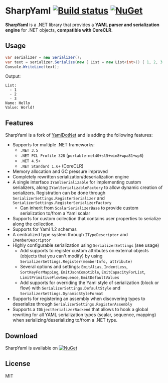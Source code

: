 # SharpYaml [![Build status](https://ci.appveyor.com/api/projects/status/github/xoofx/sharpyaml?svg=true)](https://ci.appveyor.com/project/xoofx/sharpyaml/branch/master)  [![NuGet](https://img.shields.io/nuget/v/SharpYaml.svg)](https://www.nuget.org/packages/SharpYaml/)

**SharpYaml** is a .NET library that provides a **YAML parser and serialization engine** for .NET objects, **compatible with CoreCLR**.

## Usage

```C#
var serializer = new Serializer();
var text = serializer.Serialize(new { List = new List<int>() { 1, 2, 3 }, Name = "Hello", Value = "World!" });
Console.WriteLine(text);
```   
Output:

	List:
	  - 1
	  - 2
	  - 3
	Name: Hello
	Value: World!

## Features

SharpYaml is a fork of [YamlDotNet](http://www.aaubry.net/yamldotnet.aspx) and is adding the following features:

 - Supports for multiple .NET frameworks:
   - `.NET 3.5`
   - `.NET PCL Profile 328` (`portable-net40+sl5+win8+wpa81+wp8`)
   - `.NET 4.5+`
   - `.NET Standard 1.6+` (CoreCLR)
 - Memory allocation and GC pressure improved
  - Completely rewritten serialization/deserialization engine
 - A single interface `IYamlSerializable` for implementing custom serializers, along `IYamlSerializableFactory` to allow dynamic creation of serializers. Registration can be done through `SerializerSettings.RegisterSerializer` and `SerializerSettings.RegisterSerializerFactory`
   - Can inherit from `ScalarSerializerBase` to provide custom serialization to/from a Yaml scalar 
 - Supports for custom collection that contains user properties to serialize along the collection.
 - Supports for Yaml 1.2 schemas 
 - A centralized type system through `ITypeDescriptor` and `IMemberDescriptor`
 - Highly configurable serialization using `SerializerSettings` (see usage)
   - Add supports to register custom attributes on external objects (objects that you can't modify) by using `SerializerSettings.Register(memberInfo, attribute)`
   - Several options and settings: `EmitAlias`, `IndentLess`, `SortKeyForMapping`, `EmitJsonComptible`, `EmitCapacityForList`, `LimitPrimitiveFlowSequence`, `EmitDefaultValues`
   - Add supports for overriding the Yaml style of serialization (block or flow) with `SerializerSettings.DefaultStyle` and `SerializerSettings.DynamicStyleFormat`  
 - Supports for registering an assembly when discovering types to deserialize through `SerializerSettings.RegisterAssembly`
 - Supports a `IObjectSerializerBackend` that allows to hook a global rewriting for all YAML serialization types (scalar, sequence, mapping) when serializing/deserializing to/from a .NET type.
 
## Download

SharpYaml is available on [![NuGet](https://img.shields.io/nuget/v/SharpYaml.svg)](https://www.nuget.org/packages/SharpYaml/)

## License
MIT